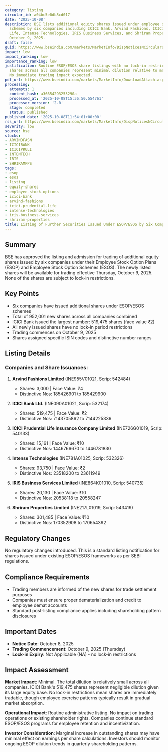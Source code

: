 ```yaml
---
category: listing
circular_id: a04bc5e0db8cd017
date: '2025-10-08'
description: BSE lists additional equity shares issued under employee stock option
  schemes by six companies including ICICI Bank, Arvind Fashions, ICICI Prudential
  Life, Intense Technologies, IRIS Business Services, and Shriram Properties, effective
  October 9, 2025.
draft: false
guid: https://www.bseindia.com/markets/MarketInfo/DispNoticesNCirculars.aspx?Noticeid={495F853A-32FC-4A14-9315-DF65E6A86140}&noticeno=20251008-29&dt=10/08/2025&icount=29&totcount=62&flag=0
impact: low
impact_ranking: low
importance_ranking: low
justification: Routine ESOP/ESOS share listings with no lock-in restrictions. Total
  shares across all companies represent minimal dilution relative to market capitalization.
  No immediate trading impact expected.
pdf_url: https://www.bseindia.com/markets/MarketInfo/DownloadAttach.aspx?id=20251008-29&attachedId=
processing:
  attempts: 1
  content_hash: a36654293253290a
  processed_at: '2025-10-08T15:36:50.554761'
  processor_version: '2.0'
  stage: completed
  status: published
published_date: '2025-10-08T11:54:01+00:00'
rss_url: https://www.bseindia.com/markets/MarketInfo/DispNoticesNCirculars.aspx?Noticeid={495F853A-32FC-4A14-9315-DF65E6A86140}&noticeno=20251008-29&dt=10/08/2025&icount=29&totcount=62&flag=0
severity: low
source: bse
stocks:
- ARVINDFASN
- ICICIBANK
- ICICIPRULI
- INTENTECH
- IRIS
- SHRIRAMPPS
tags:
- esop
- esos
- listing
- equity-shares
- employee-stock-options
- icici-bank
- arvind-fashions
- icici-prudential-life
- intense-technologies
- iris-business-services
- shriram-properties
title: Listing of Further Securities Issued Under ESOP/ESOS by Six Companies
---
```


## Summary

BSE has approved the listing and admission for trading of additional equity shares issued by six companies under their Employee Stock Option Plans (ESOP) and Employee Stock Option Schemes (ESOS). The newly listed shares will be available for trading effective Thursday, October 9, 2025. None of the shares are subject to lock-in restrictions.

## Key Points

- Six companies have issued additional shares under ESOP/ESOS schemes
- Total of 952,001 new shares across all companies combined
- ICICI Bank issued the largest number: 519,475 shares (face value ₹2)
- All newly issued shares have no lock-in period restrictions
- Trading commences on October 9, 2025
- Shares assigned specific ISIN codes and distinctive number ranges

## Listing Details

### Companies and Share Issuances:

1. **Arvind Fashions Limited** (INE955V01021, Scrip: 542484)
   - Shares: 3,000 | Face Value: ₹4
   - Distinctive Nos: 185426901 to 185429900

2. **ICICI Bank Ltd.** (INE090A01021, Scrip: 532174)
   - Shares: 519,475 | Face Value: ₹2
   - Distinctive Nos: 7143705862 to 7144225336

3. **ICICI Prudential Life Insurance Company Limited** (INE726G01019, Scrip: 540133)
   - Shares: 15,161 | Face Value: ₹10
   - Distinctive Nos: 1446766670 to 1446781830

4. **Intense Technologies** (INE781A01025, Scrip: 532326)
   - Shares: 93,750 | Face Value: ₹2
   - Distinctive Nos: 23518200 to 23611949

5. **IRIS Business Services Limited** (INE864K01010, Scrip: 540735)
   - Shares: 20,130 | Face Value: ₹10
   - Distinctive Nos: 20538118 to 20558247

6. **Shriram Properties Limited** (INE217L01019, Scrip: 543419)
   - Shares: 301,485 | Face Value: ₹10
   - Distinctive Nos: 170352908 to 170654392

## Regulatory Changes

No regulatory changes introduced. This is a standard listing notification for shares issued under existing ESOP/ESOS frameworks as per SEBI regulations.

## Compliance Requirements

- Trading members are informed of the new shares for trade settlement purposes
- Companies must ensure proper dematerialization and credit to employee demat accounts
- Standard post-listing compliance applies including shareholding pattern disclosures

## Important Dates

- **Notice Date**: October 8, 2025
- **Trading Commencement**: October 9, 2025 (Thursday)
- **Lock-in Expiry**: Not Applicable (NA) - no lock-in restrictions

## Impact Assessment

**Market Impact**: Minimal. The total dilution is relatively small across all companies. ICICI Bank's 519,475 shares represent negligible dilution given its large equity base. No lock-in restrictions mean shares are immediately tradable, though employee exercise patterns typically result in gradual market absorption.

**Operational Impact**: Routine administrative listing. No impact on trading operations or existing shareholder rights. Companies continue standard ESOP/ESOS programs for employee retention and incentivization.

**Investor Consideration**: Marginal increase in outstanding shares may have minimal effect on earnings per share calculations. Investors should monitor ongoing ESOP dilution trends in quarterly shareholding patterns.